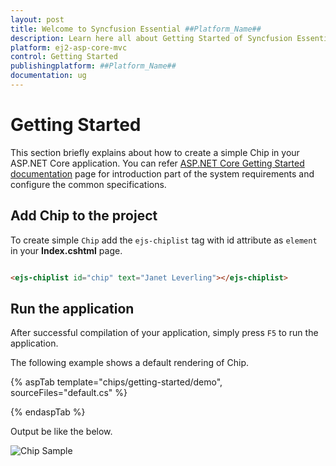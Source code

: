 ```yaml
---
layout: post
title: Welcome to Syncfusion Essential ##Platform_Name##
description: Learn here all about Getting Started of Syncfusion Essential ##Platform_Name## widgets based on HTML5 and jQuery.
platform: ej2-asp-core-mvc
control: Getting Started
publishingplatform: ##Platform_Name##
documentation: ug
---
```


# Getting Started

This section briefly explains about how to create a simple Chip in your ASP.NET Core application. You can refer [ASP.NET Core Getting Started documentation](../getting-started) page for introduction part of the system requirements and configure the common specifications.

## Add Chip to the project

To create simple `Chip` add the `ejs-chiplist` tag with id attribute as `element` in your **Index.cshtml** page.

```html

<ejs-chiplist id="chip" text="Janet Leverling"></ejs-chiplist>

```

## Run the application

 After successful compilation of your application, simply press `F5` to run the application.

 The following example shows a default rendering of Chip.

{% aspTab template="chips/getting-started/demo", sourceFiles="default.cs" %}

{% endaspTab %}

Output be like the below.

![Chip Sample](./images/chip.png)
